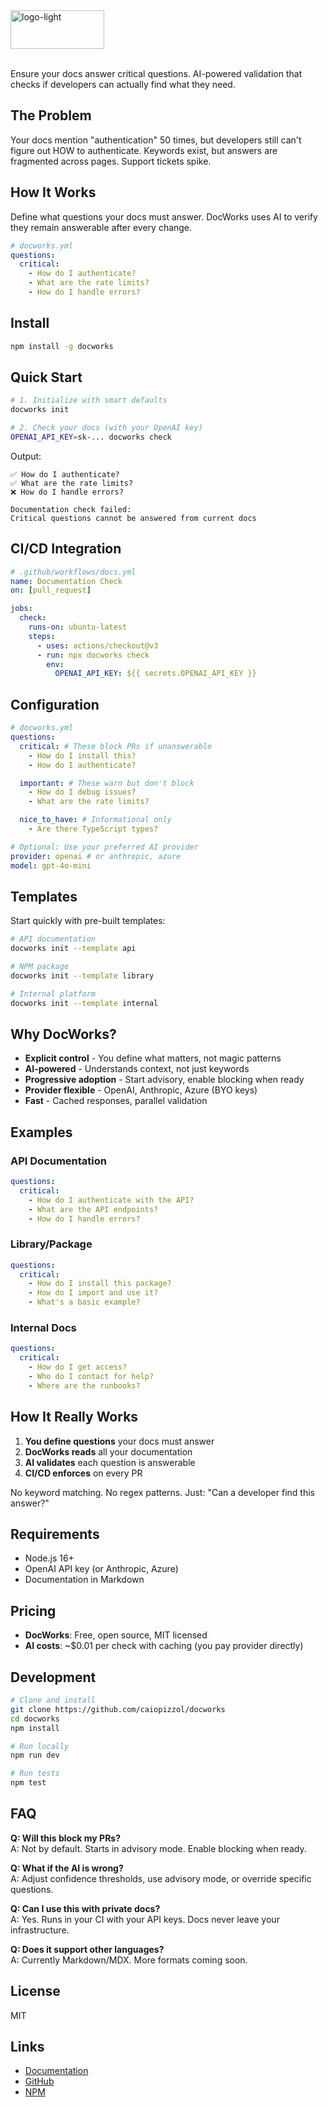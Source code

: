 <img width="150" height="62" alt="logo-light" src="https://github.com/user-attachments/assets/a538da6b-3443-45d3-bc25-1604ea3b31b1" />
<br/><br/>

Ensure your docs answer critical questions. AI-powered validation that checks if developers can actually find what they need.

## The Problem

Your docs mention "authentication" 50 times, but developers still can't figure out HOW to authenticate. Keywords exist, but answers are fragmented across pages. Support tickets spike.

## How It Works

Define what questions your docs must answer. DocWorks uses AI to verify they remain answerable after every change.

```yaml
# docworks.yml
questions:
  critical:
    - How do I authenticate?
    - What are the rate limits?
    - How do I handle errors?
```

## Install

```bash
npm install -g docworks
```

## Quick Start

```bash
# 1. Initialize with smart defaults
docworks init

# 2. Check your docs (with your OpenAI key)
OPENAI_API_KEY=sk-... docworks check
```

Output:

```
✅ How do I authenticate?
✅ What are the rate limits?
❌ How do I handle errors?

Documentation check failed:
Critical questions cannot be answered from current docs
```

## CI/CD Integration

```yaml
# .github/workflows/docs.yml
name: Documentation Check
on: [pull_request]

jobs:
  check:
    runs-on: ubuntu-latest
    steps:
      - uses: actions/checkout@v3
      - run: npx docworks check
        env:
          OPENAI_API_KEY: ${{ secrets.OPENAI_API_KEY }}
```

## Configuration

```yaml
# docworks.yml
questions:
  critical: # These block PRs if unanswerable
    - How do I install this?
    - How do I authenticate?

  important: # These warn but don't block
    - How do I debug issues?
    - What are the rate limits?

  nice_to_have: # Informational only
    - Are there TypeScript types?

# Optional: Use your preferred AI provider
provider: openai # or anthropic, azure
model: gpt-4o-mini
```

## Templates

Start quickly with pre-built templates:

```bash
# API documentation
docworks init --template api

# NPM package
docworks init --template library

# Internal platform
docworks init --template internal
```

## Why DocWorks?

- **Explicit control** - You define what matters, not magic patterns
- **AI-powered** - Understands context, not just keywords
- **Progressive adoption** - Start advisory, enable blocking when ready
- **Provider flexible** - OpenAI, Anthropic, Azure (BYO keys)
- **Fast** - Cached responses, parallel validation

## Examples

### API Documentation

```yaml
questions:
  critical:
    - How do I authenticate with the API?
    - What are the API endpoints?
    - How do I handle errors?
```

### Library/Package

```yaml
questions:
  critical:
    - How do I install this package?
    - How do I import and use it?
    - What's a basic example?
```

### Internal Docs

```yaml
questions:
  critical:
    - How do I get access?
    - Who do I contact for help?
    - Where are the runbooks?
```

## How It Really Works

1. **You define questions** your docs must answer
2. **DocWorks reads** all your documentation
3. **AI validates** each question is answerable
4. **CI/CD enforces** on every PR

No keyword matching. No regex patterns. Just: "Can a developer find this answer?"

## Requirements

- Node.js 16+
- OpenAI API key (or Anthropic, Azure)
- Documentation in Markdown

## Pricing

- **DocWorks**: Free, open source, MIT licensed
- **AI costs**: ~$0.01 per check with caching (you pay provider directly)

## Development

```bash
# Clone and install
git clone https://github.com/caiopizzol/docworks
cd docworks
npm install

# Run locally
npm run dev

# Run tests
npm test
```

## FAQ

**Q: Will this block my PRs?**  
A: Not by default. Starts in advisory mode. Enable blocking when ready.

**Q: What if the AI is wrong?**  
A: Adjust confidence thresholds, use advisory mode, or override specific questions.

**Q: Can I use this with private docs?**  
A: Yes. Runs in your CI with your API keys. Docs never leave your infrastructure.

**Q: Does it support other languages?**  
A: Currently Markdown/MDX. More formats coming soon.

## License

MIT

## Links

- [Documentation](https://docworks.dev)
- [GitHub](https://github.com/caiopizzol/docworks)
- [NPM](https://npmjs.com/package/docworks)

